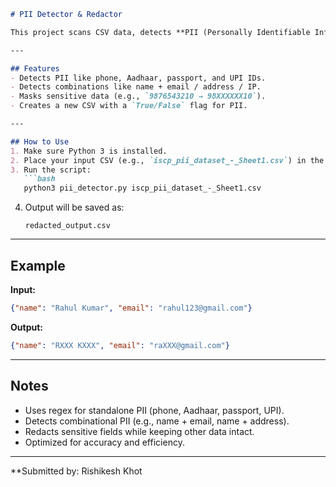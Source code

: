 ````markdown
# PII Detector & Redactor

This project scans CSV data, detects **PII (Personally Identifiable Information)**, and redacts it before saving to a new file.

---

## Features
- Detects PII like phone, Aadhaar, passport, and UPI IDs.  
- Detects combinations like name + email / address / IP.  
- Masks sensitive data (e.g., `9876543210 → 98XXXXXX10`).  
- Creates a new CSV with a `True/False` flag for PII.  

---

## How to Use
1. Make sure Python 3 is installed.  
2. Place your input CSV (e.g., `iscp_pii_dataset_-_Sheet1.csv`) in the same folder as `pii_detector.py`.  
3. Run the script:  
   ```bash
   python3 pii_detector.py iscp_pii_dataset_-_Sheet1.csv
````

4. Output will be saved as:

   ```
   redacted_output.csv
   ```

---

## Example

**Input:**

```json
{"name": "Rahul Kumar", "email": "rahul123@gmail.com"}
```

**Output:**

```json
{"name": "RXXX KXXX", "email": "raXXX@gmail.com"}
```

---

## Notes

* Uses regex for standalone PII (phone, Aadhaar, passport, UPI).
* Detects combinational PII (e.g., name + email, name + address).
* Redacts sensitive fields while keeping other data intact.
* Optimized for accuracy and efficiency.

---

**Submitted by: Rishikesh Khot
